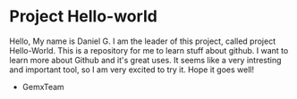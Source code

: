 # Project Hello-world

Hello, My name is Daniel G.
I am the leader of this project, called project Hello-World.
This is a repository for me to learn stuff about github.
I want to learn more about Github and it's great uses.
It seems like a very intresting and important tool, so
I am very excited to try it.
Hope it goes well!
- GemxTeam
